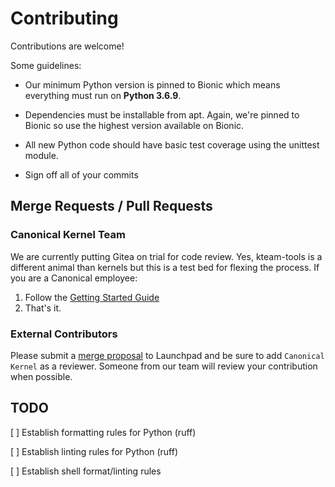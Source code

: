 # Contributing

Contributions are welcome!

Some guidelines:

- Our minimum Python version is pinned to Bionic which means everything must
run on **Python 3.6.9**.

- Dependencies must be installable from apt. Again, we're pinned to Bionic so
use the highest version available on Bionic.

- All new Python code should have basic test coverage using the unittest
module.

- Sign off all of your commits

## Merge Requests / Pull Requests

### Canonical Kernel Team

We are currently putting Gitea on trial for code review. Yes, kteam-tools is a
different animal than kernels but this is a test bed for flexing the process.
If you are a Canonical employee:

1. Follow the [Getting Started Guide](https://canonical-kteam-docs.readthedocs-hosted.com/en/latest/docs/code-review/getting_started.html)
2. That's it.

### External Contributors

Please submit a [merge proposal](https://code.launchpad.net/~canonical-kernel/+git/kteam-tools/+ref/master/+register-merge)
to Launchpad and be sure to add `Canonical Kernel` as a reviewer. Someone from
our team will review your contribution when possible.

## TODO

[ ] Establish formatting rules for Python (ruff)

[ ] Establish linting rules for Python (ruff)

[ ] Establish shell format/linting rules


